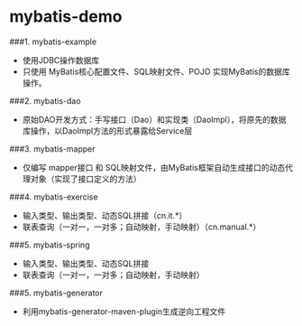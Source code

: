# mybatis-demo
###1. mybatis-example
+ 使用JDBC操作数据库
+ 只使用 MyBatis核心配置文件、SQL映射文件、POJO 实现MyBatis的数据库操作。

###2. mybatis-dao
+ 原始DAO开发方式：手写接口（Dao）和实现类（DaoImpl），将原先的数据库操作，以DaoImpl方法的形式暴露给Service层

###3. mybatis-mapper
+ 仅编写 mapper接口 和 SQL映射文件，由MyBatis框架自动生成接口的动态代理对象（实现了接口定义的方法）

###4. mybatis-exercise
+ 输入类型、输出类型、动态SQL拼接（cn.it.*）
+ 联表查询（一对一，一对多；自动映射，手动映射）（cn.manual.*）

###5. mybatis-spring
+ 输入类型、输出类型、动态SQL拼接
+ 联表查询（一对一，一对多；自动映射，手动映射）

###5. mybatis-generator
+ 利用mybatis-generator-maven-plugin生成逆向工程文件